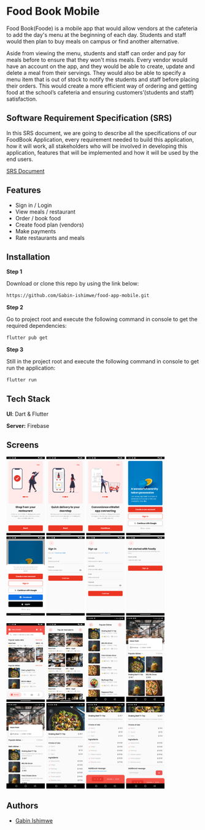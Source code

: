 # Food Book Mobile

Food Book(Foode) is a mobile app that would allow vendors at the cafeteria to add the day's menu at the beginning of each day. Students and staff would then plan to buy meals on campus or find another alternative.

Aside from viewing the menu, students and staff can order and pay for meals before to ensure that they won't miss meals. Every vendor would have an account on the app, and they would be able to create, update and delete a meal from their servings. They would also be able to specify a menu item that is out of stock to notify the students and staff before placing their orders. This would create a more efficient way of ordering and getting food at the school’s cafeteria and ensuring customers’(students and staff) satisfaction.

## Software Requirement Specification (SRS)

In this SRS document, we are going to describe all the specifications of our FoodBook Application, every requirement needed to build this application, how it will work, all stakeholders who will be involved in developing this application, features that will be implemented and how it will be used by the end users.

[SRS Document](https://docs.google.com/document/d/1pO0UzydHYtbt8-Ib7R6cLrysbbjnnAoeGaqCpVIBEMA/edit?usp=sharing)

## Features

- Sign in / Login
- View meals / restaurant
- Order / book food
- Create food plan (vendors)
- Make payments
- Rate restaurants and meals

## Installation

**Step 1**

Download or clone this repo by using the link below:

```bash
https://github.com/Gabin-ishimwe/food-app-mobile.git
```

**Step 2**

Go to project root and execute the following command in console to get the required dependencies:

```bash
flutter pub get
```

**Step 3**

Still in the project root and execute the following command in console to get run the application:

```bash
flutter run
```

## Tech Stack

**UI**: Dart & Flutter

**Server:** Firebase

## Screens

<p float="left">
  <img src="./images/readme/onboarding_1.png" width="100" />
  <img src="./images/readme/onboarding_2.png" width="100" /> 
  <img src="./images/readme/onboarding_3.png" width="100" />
  <img src="./images/readme/welcome_1.png" width="100" />
  <img src="./images/readme/welcome_2.png" width="100" />
  <img src="./images/readme/signin.png" width="100" />
  <img src="./images/readme/signup.png" width="100" />
  <img src="./images/readme/contact.png" width="100" />
  <img src="./images/readme/home_screen.png" width="100" />
  <img src="./images/readme/popular_restaurant.png" width="100" />
  <img src="./images/readme/view_dishes.jpeg" width="100" />
  <img src="./images/readme/popular_dishes.jpeg" width="100" />
  <img src="./images/readme/main_dishes.jpeg" width="100" />
  <img src="./images/readme/dish_details_1.png" width="100" />
  <img src="./images/readme/dish_details_2.png" width="100" />
  <img src="./images/readme/dish_details_3.png" width="100" />
  
</p>

## Authors

- [Gabin Ishimwe](https://github.com/Gabin-ishimwe)
